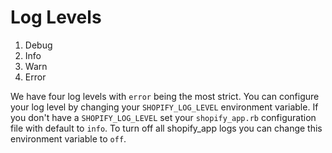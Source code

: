 # Log Levels

1. Debug
2. Info
3. Warn
4. Error

We have four log levels with `error` being the most strict. You can configure your log level by changing your `SHOPIFY_LOG_LEVEL` environment variable. If you don't have a `SHOPIFY_LOG_LEVEL` set your `shopify_app.rb` configuration file with default to `info`. To turn off all shopify_app logs you can change this environment variable to `off`.
